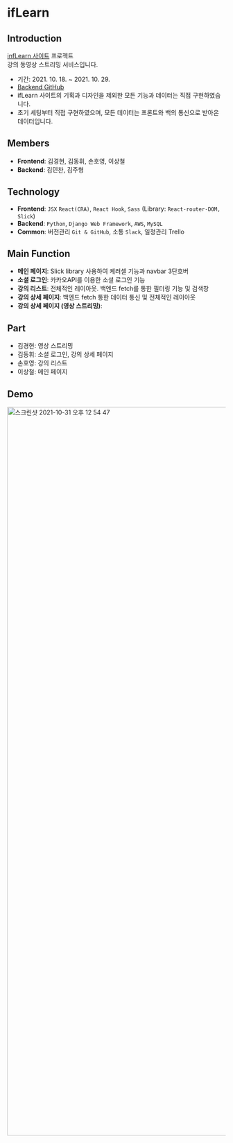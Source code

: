 # ifLearn

## Introduction

[ infLearn 사이트](https://www.inflearn.com/) 프로젝트<br>
강의 동영상 스트리밍 서비스입니다.

- 기간: 2021. 10. 18. ~ 2021. 10. 29.
- [Backend GitHub](https://github.com/wecode-bootcamp-korea/25-2nd-ifLearn-backend)
- ifLearn 사이트의 기획과 디자인을 제외한 모든 기능과 데이터는 직접 구현하였습니다.
- 초기 세팅부터 직접 구현하였으며, 모든 데이터는 프론트와 백의 통신으로 받아온 데이터입니다.

## Members

- **Frontend**: 김경현, 김동휘, 손호영, 이상철
- **Backend**: 김민찬, 김주형

## Technology

- **Frontend**: `JSX` `React(CRA)`, `React Hook`, `Sass` (Library: `React-router-DOM, Slick`)
- **Backend**: `Python`, `Django Web Framework`, `AWS`, `MySQL`
- **Common**: 버전관리 `Git & GitHub`, 소통 `Slack`, 일정관리 Trello

## Main Function

- **메인 페이지**: Slick library 사용하여 케러셀 기능과 navbar 3단호버
- **소셜 로그인**: 카카오API를 이용한 소셜 로그인 기능
- **강의 리스트**: 전체적인 레이아웃. 백엔드 fetch를 통한 필터링 기능 및 검색창
- **강의 상세 페이지**: 백엔드 fetch 통한 데이터 통신 및 전체적인 레이아웃
- **강의 상세 페이지 (영상 스트리밍)**:

## Part

- 김경현: 영상 스트리밍
- 김동휘: 소셜 로그인, 강의 상세 페이지
- 손호영: 강의 리스트
- 이상철: 메인 페이지

## Demo

<img width="1682" alt="스크린샷 2021-10-31 오후 12 54 47" src="https://user-images.githubusercontent.com/81722144/139566782-b9b4eb2d-2cef-4a26-a561-fefd934f3d96.png">
